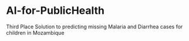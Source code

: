 # AI-for-PublicHealth
Third Place Solution to predicting missing Malaria and Diarrhea cases for children in Mozambique
